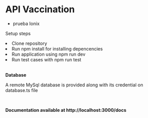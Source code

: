 # API Vaccination
- prueba Ionix

<p>Setup steps</p>

<li>Clone repository</li>
<li> Run npm install for installing depencencies</li>
<li>Run application using npm run dev</li>
<li>Run test cases with npm run test</li>

<br>
<p><strong>Database</strong><p>
  <p>A remote MySql database is provided along with its credential on database.ts file</p>

<br>
<p><strong>Documentation available at http://localhost:3000/docs</strong><p/>